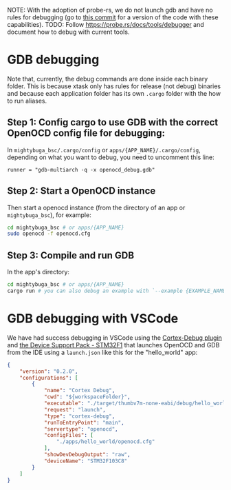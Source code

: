 NOTE: With the adoption of probe-rs, we do not launch gdb and have no rules for debugging (go to [this commit](https://github.com/aindustriosa/RustyBugA/tree/5a5e5e1400c02fc40d0ed10d5d8124af1fe18f25) for a version of the code with these capabilities).
TODO: Follow https://probe.rs/docs/tools/debugger and document how to debug with current tools.

# GDB debugging
Note that, currently, the debug commands are done inside each binary folder. This is because xtask only has rules for release (not debug) binaries and because each application folder has its own `.cargo` folder with the how to run aliases. 

## Step 1: Config cargo to use GDB with the correct OpenOCD config file for debugging:
In `mightybuga_bsc/.cargo/config` or `apps/{APP_NAME}/.cargo/config`, depending on what you want to debug, you need to uncomment this line:
```
runner = "gdb-multiarch -q -x openocd_debug.gdb"
```

## Step 2: Start a OpenOCD instance
Then start a openocd instance (from the directory of an app or `mightybuga_bsc`), for example:

```bash
cd mightybuga_bsc # or apps/{APP_NAME}
sudo openocd -f openocd.cfg
```

## Step 3: Compile and run GDB
In the app's directory:

```bash
cd mightybuga_bsc # or apps/{APP_NAME}
cargo run # you can also debug an example with `--example {EXAMPLE_NAME}`
```


# GDB debugging with VSCode
We have had success debugging in VSCode using the [Cortex-Debug plugin](https://marketplace.visualstudio.com/items?itemName=marus25.cortex-debug) and [the Device Support Pack - STM32F1](https://marketplace.visualstudio.com/items?itemName=marus25.cortex-debug-dp-stm32f1) that launches OpenOCD and GDB from the IDE using a `launch.json` like this for the "hello_world" app:

```json
{
    "version": "0.2.0",
    "configurations": [
        {
            "name": "Cortex Debug",
            "cwd": "${workspaceFolder}",
            "executable": "./target/thumbv7m-none-eabi/debug/hello_world",
            "request": "launch",
            "type": "cortex-debug",
            "runToEntryPoint": "main",
            "servertype": "openocd",
            "configFiles": [
                "./apps/hello_world/openocd.cfg"
            ],
            "showDevDebugOutput": "raw",
            "deviceName": "STM32F103C8"
        }
    ]
}
```

